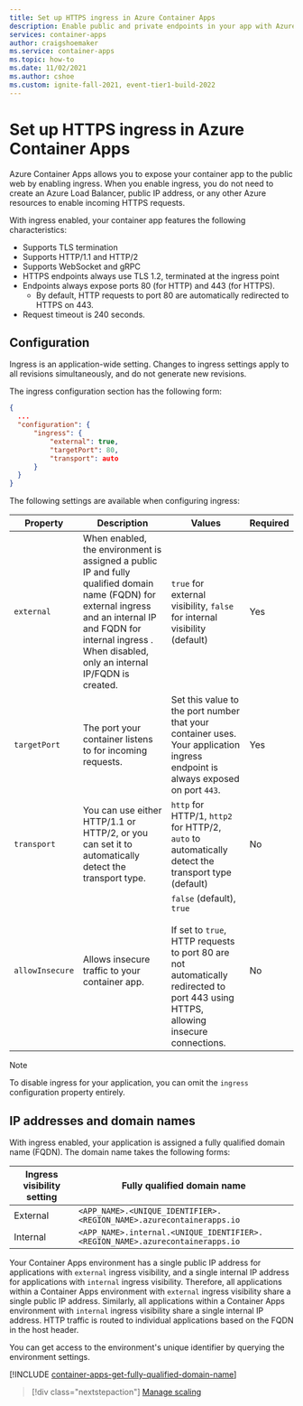 ```yaml
---
title: Set up HTTPS ingress in Azure Container Apps
description: Enable public and private endpoints in your app with Azure Container Apps
services: container-apps
author: craigshoemaker
ms.service: container-apps
ms.topic: how-to
ms.date: 11/02/2021
ms.author: cshoe
ms.custom: ignite-fall-2021, event-tier1-build-2022
---
```


# Set up HTTPS ingress in Azure Container Apps

Azure Container Apps allows you to expose your container app to the public web by enabling ingress. When you enable ingress, you do not need to create an Azure Load Balancer, public IP address, or any other Azure resources to enable incoming HTTPS requests.

With ingress enabled, your container app features the following characteristics:

- Supports TLS termination
- Supports HTTP/1.1 and HTTP/2
- Supports WebSocket and gRPC
- HTTPS endpoints always use TLS 1.2, terminated at the ingress point
- Endpoints always expose ports 80 (for HTTP) and 443 (for HTTPS).
  - By default, HTTP requests to port 80 are automatically redirected to HTTPS on 443.
- Request timeout is 240 seconds.

## Configuration

Ingress is an application-wide setting. Changes to ingress settings apply to all revisions simultaneously, and do not generate new revisions.

The ingress configuration section has the following form:

```json
{
  ...
  "configuration": {
      "ingress": {
          "external": true,
          "targetPort": 80,
          "transport": auto
      }
  }
}
```

The following settings are available when configuring ingress:

| Property | Description | Values | Required |
|---|---|---|---|
| `external` | When enabled, the environment is assigned a public IP and fully qualified domain name (FQDN) for external ingress and an internal IP and FQDN for internal ingress .  When disabled, only an internal IP/FQDN is created. |`true` for external visibility, `false` for internal visibility (default) | Yes |
| `targetPort` | The port your container listens to for incoming requests. | Set this value to the port number that your container uses. Your application ingress endpoint is always exposed on port `443`. | Yes |
| `transport` | You can use either HTTP/1.1 or HTTP/2, or you can set it to automatically detect the transport type. | `http` for HTTP/1, `http2` for HTTP/2, `auto` to automatically detect the transport type (default) | No |
| `allowInsecure` | Allows insecure traffic to your container app. | `false` (default), `true`<br><br>If set to `true`, HTTP requests to port 80 are not automatically redirected to port 443 using HTTPS, allowing insecure connections. | No |

> [!NOTE]
> To disable ingress for your application, you can omit the `ingress` configuration property entirely.

## IP addresses and domain names

With ingress enabled, your application is assigned a fully qualified domain name (FQDN). The domain name takes the following forms:

|Ingress visibility setting | Fully qualified domain name |
|---|---|
| External | `<APP_NAME>.<UNIQUE_IDENTIFIER>.<REGION_NAME>.azurecontainerapps.io`|
| Internal | `<APP_NAME>.internal.<UNIQUE_IDENTIFIER>.<REGION_NAME>.azurecontainerapps.io` |

Your Container Apps environment has a single public IP address for applications with `external` ingress visibility, and a single internal IP address for applications with `internal` ingress visibility. Therefore, all applications within a Container Apps environment with `external` ingress visibility share a single public IP address. Similarly, all applications within a Container Apps environment with `internal` ingress visibility share a single internal IP address. HTTP traffic is routed to individual applications based on the FQDN in the host header.

You can get access to the environment's unique identifier by querying the environment settings.

[!INCLUDE [container-apps-get-fully-qualified-domain-name](../../includes/container-apps-get-fully-qualified-domain-name.md)]

> [!div class="nextstepaction"]
> [Manage scaling](scale-app.md)
